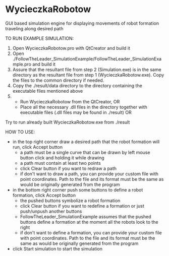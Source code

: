 # WycieczkaRobotow
GUI based simulation engine for displaying movements of robot formation traveling along desired path

TO RUN EXAMPLE SIMULATION:
1. Open WycieczkaRobotow.pro with QtCreator and build it
2. Open ./FollowTheLeader_SimulationExample/FollowTheLeader_SimulationExample.pro and build it
3. Assure that the resultant file from step 2 (Simulation.exe) is in the same directory as the resultant
   file from step 1 (WycieczkaRobotow.exe). Copy the files to the common directory if needed.
4. Copy the ./result/data directory to the directory containing the executable files mentioned above
5. - Run WycieczkaRobotow from the QtCreator, OR 
   - Place all the necessary .dll files in the directory together with executable files (.dll files may
     be found in ./result)
OR

Try to run already built WycieczkaRobotow.exe from ./result


HOW TO USE:
- in the top right corner draw a desired path that the robot formation will run, click Accept button
  + a path must be a single curve that can be drawn by left mouse button click and holding it while drawing
  + a path must contain at least two points
  + click Clear button if you want to redraw a path
  + if don't want to draw a path, you can provide your custom file with point coordinates. Path to the file and its format must be the         same as would be originally generated from the program
- in the bottom right corner push some buttons to define a robot formation, click Accept button
  + the pushed buttons symbolize a robot formation
  + click Clear button if you want to redefine a formation or just push/unpush another buttons
  + FollowTheLeader_SimulationExample assumes that the pushed buttons define a formation at the moment all the robots look to the right
  + if don't want to define a formation, you can provide your custom file with point coordinates. Path to the file and its format must be     the same as would be originally generated from the program  
- click Start simulation to start the simulation
